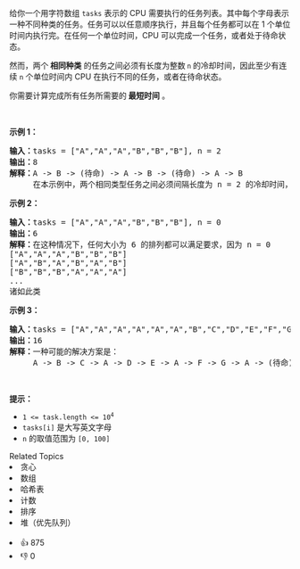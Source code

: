 <p>给你一个用字符数组 <code>tasks</code> 表示的 CPU 需要执行的任务列表。其中每个字母表示一种不同种类的任务。任务可以以任意顺序执行，并且每个任务都可以在 1 个单位时间内执行完。在任何一个单位时间，CPU 可以完成一个任务，或者处于待命状态。</p>

<p>然而，两个<strong> 相同种类</strong> 的任务之间必须有长度为整数<strong> </strong><code>n</code><strong> </strong>的冷却时间，因此至少有连续 <code>n</code> 个单位时间内 CPU 在执行不同的任务，或者在待命状态。</p>

<p>你需要计算完成所有任务所需要的<strong> 最短时间</strong> 。</p>

<p> </p>

<p><strong>示例 1：</strong></p>

<pre>
<strong>输入：</strong>tasks = ["A","A","A","B","B","B"], n = 2
<strong>输出：</strong>8
<strong>解释：</strong>A -> B -> (待命) -> A -> B -> (待命) -> A -> B
     在本示例中，两个相同类型任务之间必须间隔长度为 n = 2 的冷却时间，而执行一个任务只需要一个单位时间，所以中间出现了（待命）状态。 </pre>

<p><strong>示例 2：</strong></p>

<pre>
<strong>输入：</strong>tasks = ["A","A","A","B","B","B"], n = 0
<strong>输出：</strong>6
<strong>解释：</strong>在这种情况下，任何大小为 6 的排列都可以满足要求，因为 n = 0
["A","A","A","B","B","B"]
["A","B","A","B","A","B"]
["B","B","B","A","A","A"]
...
诸如此类
</pre>

<p><strong>示例 3：</strong></p>

<pre>
<strong>输入：</strong>tasks = ["A","A","A","A","A","A","B","C","D","E","F","G"], n = 2
<strong>输出：</strong>16
<strong>解释：</strong>一种可能的解决方案是：
     A -> B -> C -> A -> D -> E -> A -> F -> G -> A -> (待命) -> (待命) -> A -> (待命) -> (待命) -> A
</pre>

<p> </p>

<p><strong>提示：</strong></p>

<ul>
	<li><code>1 <= task.length <= 10<sup>4</sup></code></li>
	<li><code>tasks[i]</code> 是大写英文字母</li>
	<li><code>n</code> 的取值范围为 <code>[0, 100]</code></li>
</ul>
<div><div>Related Topics</div><div><li>贪心</li><li>数组</li><li>哈希表</li><li>计数</li><li>排序</li><li>堆（优先队列）</li></div></div><br><div><li>👍 875</li><li>👎 0</li></div>